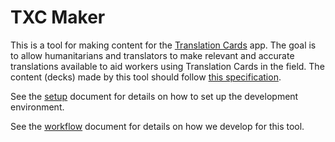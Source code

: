 # TXC Maker

This is a tool for making content for the [Translation Cards](https://github.com/translation-cards/translation-card) app. The goal is to allow humanitarians and translators to make relevant and accurate translations available to aid workers using Translation Cards in the field. The content (decks) made by this tool should follow [this specification](https://github.com/translation-cards/translation-cards/blob/master/docs/txc.md).

See the [setup](https://github.com/translation-cards/txc-maker/blob/master/docs/setup.md) document for details on how to set up the development environment.

See the [workflow](https://github.com/translation-cards/txc-maker/blob/master/WORKFLOW.md) document for details on how we develop for this tool.
